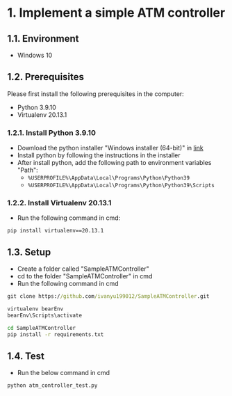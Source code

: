 # 1. Implement a simple ATM controller

## 1.1. Environment
- Windows 10

## 1.2. Prerequisites
Please first install the following prerequisites in the computer:
- Python 3.9.10
- Virtualenv 20.13.1

### 1.2.1. Install Python 3.9.10
- Download the python installer "Windows installer (64-bit)" in [link](https://www.python.org/downloads/release/python-3910/)
- Install python by following the instructions in the installer
- After install python, add the following path to environment variables "Path":
  - `%USERPROFILE%\AppData\Local\Programs\Python\Python39`
  - `%USERPROFILE%\AppData\Local\Programs\Python\Python39\Scripts`

### 1.2.2. Install Virtualenv 20.13.1
- Run the following command in cmd:
```
pip install virtualenv==20.13.1
```

## 1.3. Setup
- Create a folder called "SampleATMController"
- cd to the folder "SampleATMController" in cmd
- Run the following command in cmd

```cmd
git clone https://github.com/ivanyu199012/SampleATMController.git

virtualenv bearEnv
bearEnv\Scripts\activate

cd SampleATMController
pip install -r requirements.txt
```

## 1.4. Test
- Run the below command in cmd
```cmd
python atm_controller_test.py
```
